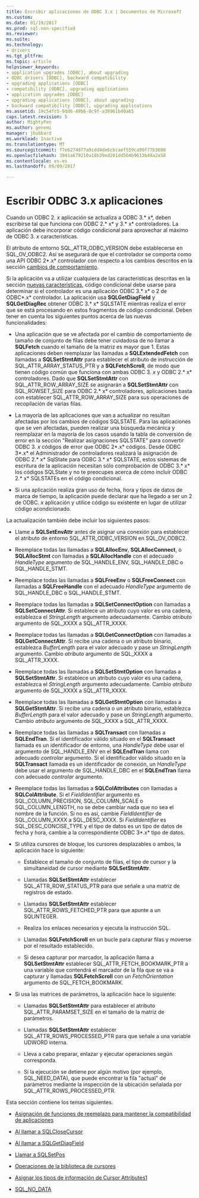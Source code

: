```yaml
---
title: Escribir aplicaciones de ODBC 3.x | Documentos de Microsoft
ms.custom: 
ms.date: 01/19/2017
ms.prod: sql-non-specified
ms.reviewer: 
ms.suite: 
ms.technology:
- drivers
ms.tgt_pltfrm: 
ms.topic: article
helpviewer_keywords:
- application upgrades [ODBC], about upgrading
- ODBC drivers [ODBC], backward compatibility
- upgrading applications [ODBC]
- compatibility [ODBC], upgrading applications
- application upgrades [ODBC]
- upgrading applications [ODBC], about upgrading
- backward compatibility [ODBC], upgrading applications
ms.assetid: 19c54fc5-9dd6-49b6-8c9f-a38961b40a65
caps.latest.revision: 5
author: MightyPen
ms.author: genemi
manager: jhubbard
ms.workload: Inactive
ms.translationtype: MT
ms.sourcegitcommit: f7e6274d77a9cdd4de6cbcaef559ca99f77b3608
ms.openlocfilehash: 3941a679210a18b39ed201dd564b9613b48a2a58
ms.contentlocale: es-es
ms.lasthandoff: 09/09/2017

---
```

# <a name="writing-odbc-3x-applications"></a>Escribir ODBC 3.x aplicaciones
Cuando un ODBC 2. *x* aplicación se actualiza a ODBC 3.* x*, deben escribirse tal que funciona con ODBC 2.* x* y 3.* x* controladores. La aplicación debe incorporar código condicional para aprovechar al máximo de ODBC 3. *x* características.  
  
 El atributo de entorno SQL_ATTR_ODBC_VERSION debe establecerse en SQL_OV_ODBC2. Así se asegurará de que el controlador se comporta como una API ODBC 2*.x* controlador con respecto a los cambios descritos en la sección [cambios de comportamiento](../../../odbc/reference/develop-app/behavioral-changes.md).  
  
 Si la aplicación va a utilizar cualquiera de las características descritas en la sección [nuevas características](../../../odbc/reference/develop-app/new-features.md), código condicional debe usarse para determinar si el controlador es una aplicación ODBC 3.* x* o 2 de ODBC*.x* controlador. La aplicación usa **SQLGetDiagField** y **SQLGetDiagRec** obtener ODBC 3.* x* SQLSTATE mientras realiza el error que se está procesando en estos fragmentos de código condicional. Deben tener en cuenta los siguientes puntos acerca de las nuevas funcionalidades:  
  
-   Una aplicación que se ve afectada por el cambio de comportamiento de tamaño de conjunto de filas debe tener cuidadosa de no llamar a **SQLFetch** cuando el tamaño de la matriz es mayor que 1. Estas aplicaciones deben reemplazar las llamadas a **SQLExtendedFetch** con llamadas a **SQLSetStmtAttr** para establecer el atributo de instrucción de SQL_ATTR_ARRAY_STATUS_PTR y a **SQLFetchScroll**, de modo que tienen código común que funciona con ambas ODBC 3. *x* y ODBC 2.* x* controladores. Dado que **SQLSetStmtAttr** con SQL_ATTR_ROW_ARRAY_SIZE se asignarán a **SQLSetStmtAttr** con SQL_ROWSET_SIZE para ODBC 2.* x* controladores, aplicaciones basta con establecer SQL_ATTR_ROW_ARRAY_SIZE para sus operaciones de recopilación de varias filas.  
  
-   La mayoría de las aplicaciones que van a actualizar no resultan afectadas por los cambios de códigos SQLSTATE. Para las aplicaciones que se ven afectadas, pueden realizar una búsqueda mecánica y reemplazar en la mayoría de los casos usando la tabla de conversión de error en la sección "Realizar asignaciones SQLSTATE" para convertir ODBC 3. *x* códigos de error que ODBC 2*.x* códigos. Desde ODBC 3*.x* el Administrador de controladores realizará la asignación de ODBC 2.* x* SqlState para ODBC 3.* x* SQLSTATE, estos sistemas de escritura de la aplicación necesitan sólo comprobación de ODBC 3.* x* los códigos SQLState y no te preocupes acerca de cómo incluir ODBC 2.* x* SQLSTATEs en el código condicional.  
  
-   Si una aplicación realiza gran uso de fecha, hora y tipos de datos de marca de tiempo, la aplicación puede declarar que ha llegado a ser un 2 de ODBC. *x* aplicación y utilice código su existente en lugar de utilizar código acondicionado.  
  
 La actualización también debe incluir los siguientes pasos:  
  
-   Llame a **SQLSetEnvAttr** antes de asignar una conexión para establecer el atributo de entorno SQL_ATTR_ODBC_VERSION en SQL_OV_ODBC2.  
  
-   Reemplace todas las llamadas a **SQLAllocEnv**, **SQLAllocConnect**, o **SQLAllocStmt** con llamadas a **SQLAllocHandle** con el adecuado *HandleType* argumento de SQL_HANDLE_ENV, SQL_HANDLE_DBC o SQL_HANDLE_STMT.  
  
-   Reemplace todas las llamadas a **SQLFreeEnv** o **SQLFreeConnect** con llamadas a **SQLFreeHandle** con el adecuado *HandleType* argumento de SQL_HANDLE_DBC o SQL_HANDLE_STMT.  
  
-   Reemplace todas las llamadas a **SQLSetConnectOption** con llamadas a **SQLSetConnectAttr**. Si establece un atributo cuyo valor es una cadena, establezca el *StringLength* argumento adecuadamente. Cambio *atributo* argumento de SQL_XXXX a SQL_ATTR_XXXX.  
  
-   Reemplace todas las llamadas a **SQLGetConnectOption** con llamadas a **SQLGetConnectAttr**. Si recibe una cadena o un atributo binario, establezca *BufferLength* para el valor adecuado y pase un *StringLength* argumento. Cambio *atributo* argumento de SQL_XXXX a SQL_ATTR_XXXX.  
  
-   Reemplace todas las llamadas a **SQLSetStmtOption** con llamadas a **SQLSetStmtAttr**. Si establece un atributo cuyo valor es una cadena, establezca el *StringLength* argumento adecuadamente. Cambio *atributo* argumento de SQL_XXXX a SQL_ATTR_XXXX.  
  
-   Reemplace todas las llamadas a **SQLGetStmtOption** con llamadas a **SQLGetStmtAttr**. Si recibe una cadena o un atributo binario, establezca *BufferLength* para el valor adecuado y pase un *StringLength* argumento. Cambio *atributo* argumento de SQL_XXXX a SQL_ATTR_XXXX.  
  
-   Reemplace todas las llamadas a **SQLTransact** con llamadas a **SQLEndTran**. Si el identificador válido situado en el **SQLTransact** llamada es un identificador de entorno, una *HandleType* debe usar el argumento de SQL_HANDLE_ENV en el **SQLEndTran** llama con adecuado *controlar* argumento. Si el identificador válido situado en la **SQLTransact** llamada es un identificador de conexión, un *HandleType* debe usar el argumento de SQL_HANDLE_DBC en el **SQLEndTran** llama con adecuado *controlar* argumento.  
  
-   Reemplace todas las llamadas a **SQLColAttributes** con llamadas a **SQLColAttribute**. Si el *FieldIdentifier* argumento es SQL_COLUMN_PRECISION, SQL_COLUMN_SCALE o SQL_COLUMN_LENGTH, no se debe cambiar nada que no sea el nombre de la función. Si no es así, cambie *FieldIdentifier* de SQL_COLUMN_XXXX a SQL_DESC_XXXX. Si *FieldIdentifier* es SQL_DESC_CONCISE_TYPE y el tipo de datos es un tipo de datos de fecha y hora, cambie a la correspondiente ODBC 3*.x* tipo de datos.  
  
-   Si utiliza cursores de bloque, los cursores desplazables o ambos, la aplicación hace lo siguiente:  
  
    -   Establece el tamaño de conjunto de filas, el tipo de cursor y la simultaneidad de cursor mediante **SQLSetStmtAttr**.  
  
    -   Llamadas **SQLSetStmtAttr** establecer SQL_ATTR_ROW_STATUS_PTR para que señale a una matriz de registros de estado.  
  
    -   Llamadas **SQLSetStmtAttr** establecer SQL_ATTR_ROWS_FETCHED_PTR para que apunte a un SQLINTEGER.  
  
    -   Realiza los enlaces necesarios y ejecuta la instrucción SQL.  
  
    -   Llamadas **SQLFetchScroll** en un bucle para capturar filas y moverse por el resultado establecido.  
  
    -   Si desea capturar por marcador, la aplicación llama a **SQLSetStmtAttr** establecer SQL_ATTR_FETCH_BOOKMARK_PTR a una variable que contendrá el marcador de la fila que se va a capturar y llamadas **SQLFetchScroll** con un *FetchOrientation* argumento de SQL_FETCH_BOOKMARK.  
  
-   Si usa las matrices de parámetros, la aplicación hace lo siguiente:  
  
    -   Llamadas **SQLSetStmtAttr** para establecer el atributo SQL_ATTR_PARAMSET_SIZE en el tamaño de la matriz de parámetros.  
  
    -   Llamadas **SQLSetStmtAttr** establecer SQL_ATTR_ROWS_PROCESSED_PTR para que señale a una variable UDWORD interna.  
  
    -   Lleva a cabo preparar, enlazar y ejecutar operaciones según corresponda.  
  
    -   Si la ejecución se detiene por algún motivo (por ejemplo, SQL_NEED_DATA), que puede encontrar la fila "actual" de parámetros mediante la inspección de la ubicación señalada por SQL_ATTR_ROWS_PROCESSED_PTR.  
  
 Esta sección contiene los temas siguientes.  
  
-   [Asignación de funciones de reemplazo para mantener la compatibilidad de aplicaciones](../../../odbc/reference/develop-app/mapping-replacement-functions-for-backward-compatibility-of-applications.md)  
  
-   [Al llamar a SQLCloseCursor](../../../odbc/reference/develop-app/calling-sqlclosecursor.md)  
  
-   [Al llamar a SQLGetDiagField](../../../odbc/reference/develop-app/calling-sqlgetdiagfield.md)  
  
-   [Llamar a SQLSetPos](../../../odbc/reference/develop-app/calling-sqlsetpos.md)  
  
-   [Operaciones de la biblioteca de cursores](../../../odbc/reference/develop-app/cursor-library-operations.md)  
  
-   [Asignar los tipos de información de Cursor Attributes1](../../../odbc/reference/develop-app/mapping-the-cursor-attributes1-information-types.md)  
  
-   [SQL_NO_DATA](../../../odbc/reference/develop-app/sql-no-data.md)

